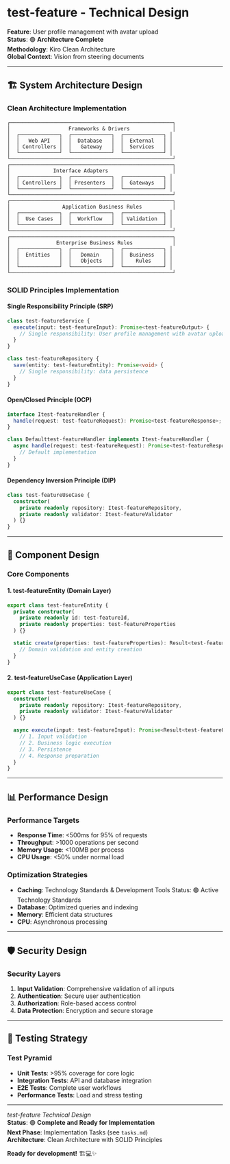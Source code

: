 # test-feature - Technical Design

**Feature**: User profile management with avatar upload  
**Status**: 🟢 **Architecture Complete**  
**Methodology**: Kiro Clean Architecture  
**Global Context**: Vision from steering documents  

---

## 🏗️ **System Architecture Design**

### **Clean Architecture Implementation**

```
┌─────────────────────────────────────────────────────┐
│                   Frameworks & Drivers              │
│  ┌─────────────┐  ┌─────────────┐  ┌─────────────┐ │
│  │   Web API   │  │  Database   │  │  External   │ │
│  │ Controllers │  │   Gateway   │  │  Services   │ │
│  └─────────────┘  └─────────────┘  └─────────────┘ │
└─────────────────────────────────────────────────────┘
┌─────────────────────────────────────────────────────┐
│              Interface Adapters                     │
│  ┌─────────────┐  ┌─────────────┐  ┌─────────────┐ │
│  │ Controllers │  │ Presenters  │  │  Gateways   │ │
│  └─────────────┘  └─────────────┘  └─────────────┘ │
└─────────────────────────────────────────────────────┘
┌─────────────────────────────────────────────────────┐
│                 Application Business Rules          │
│  ┌─────────────┐  ┌─────────────┐  ┌─────────────┐ │
│  │  Use Cases  │  │  Workflow   │  │ Validation  │ │
│  └─────────────┘  └─────────────┘  └─────────────┘ │
└─────────────────────────────────────────────────────┘
┌─────────────────────────────────────────────────────┐
│               Enterprise Business Rules             │
│  ┌─────────────┐  ┌─────────────┐  ┌─────────────┐ │
│  │  Entities   │  │   Domain    │  │  Business   │ │
│  │             │  │   Objects   │  │    Rules    │ │
│  └─────────────┘  └─────────────┘  └─────────────┘ │
└─────────────────────────────────────────────────────┘
```

### **SOLID Principles Implementation**

#### **Single Responsibility Principle (SRP)**
```typescript
class test-featureService {
  execute(input: test-featureInput): Promise<test-featureOutput> {
    // Single responsibility: User profile management with avatar upload
  }
}

class test-featureRepository {
  save(entity: test-featureEntity): Promise<void> {
    // Single responsibility: data persistence
  }
}
```

#### **Open/Closed Principle (OCP)**
```typescript
interface Itest-featureHandler {
  handle(request: test-featureRequest): Promise<test-featureResponse>;
}

class Defaulttest-featureHandler implements Itest-featureHandler {
  async handle(request: test-featureRequest): Promise<test-featureResponse> {
    // Default implementation
  }
}
```

#### **Dependency Inversion Principle (DIP)**
```typescript
class test-featureUseCase {
  constructor(
    private readonly repository: Itest-featureRepository,
    private readonly validator: Itest-featureValidator
  ) {}
}
```

---

## 🎯 **Component Design**

### **Core Components**

#### **1. test-featureEntity (Domain Layer)**
```typescript
export class test-featureEntity {
  private constructor(
    private readonly id: test-featureId,
    private readonly properties: test-featureProperties
  ) {}

  static create(properties: test-featureProperties): Result<test-featureEntity> {
    // Domain validation and entity creation
  }
}
```

#### **2. test-featureUseCase (Application Layer)**
```typescript
export class test-featureUseCase {
  constructor(
    private readonly repository: Itest-featureRepository,
    private readonly validator: Itest-featureValidator
  ) {}

  async execute(input: test-featureInput): Promise<Result<test-featureOutput>> {
    // 1. Input validation
    // 2. Business logic execution
    // 3. Persistence
    // 4. Response preparation
  }
}
```

---

## 📊 **Performance Design**

### **Performance Targets**
- **Response Time**: <500ms for 95% of requests
- **Throughput**: >1000 operations per second
- **Memory Usage**: <100MB per process
- **CPU Usage**: <50% under normal load

### **Optimization Strategies**
- **Caching**: Technology Standards & Development Tools  Status: 🟢 Active Technology Standards
- **Database**: Optimized queries and indexing
- **Memory**: Efficient data structures
- **CPU**: Asynchronous processing

---

## 🛡️ **Security Design**

### **Security Layers**
1. **Input Validation**: Comprehensive validation of all inputs
2. **Authentication**: Secure user authentication
3. **Authorization**: Role-based access control
4. **Data Protection**: Encryption and secure storage

---

## 🧪 **Testing Strategy**

### **Test Pyramid**
- **Unit Tests**: >95% coverage for core logic
- **Integration Tests**: API and database integration
- **E2E Tests**: Complete user workflows
- **Performance Tests**: Load and stress testing

---

*test-feature Technical Design*  
**Status**: 🟢 **Complete and Ready for Implementation**  
**Next Phase**: Implementation Tasks (see `tasks.md`)  
**Architecture**: Clean Architecture with SOLID Principles  

**Ready for development!** 🏗️💻✨